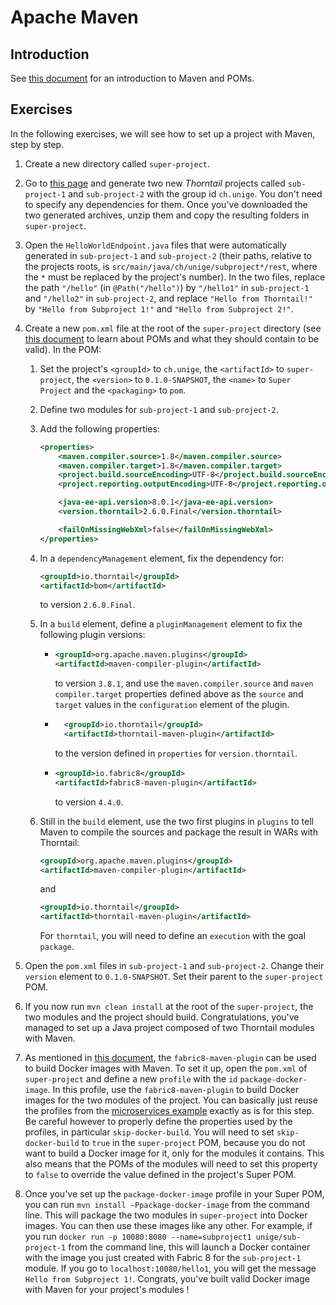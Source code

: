 # Apache Maven

## Introduction

See [this document](MavenIntroduction.md) for an introduction to Maven and POMs.

## Exercises

In the following exercises, we will see how to set up a project with Maven, step by step.

1. Create a new directory called `super-project`.

2. Go to [this page](https://thorntail.io/generator/) and generate two new *Thorntail* projects called `sub-project-1` and `sub-project-2` with the group id `ch.unige`. You don't need to specify any dependencies for them. Once you've downloaded the two generated archives, unzip them and copy the resulting folders in `super-project`. 

3. Open the `HelloWorldEndpoint.java` files that were automatically generated in `sub-project-1` and `sub-project-2` (their paths, relative to the projects roots, is `src/main/java/ch/unige/subproject*/rest`, where the `*` must be replaced by the project's number). In the two files, replace the path `"/hello"` (in `@Path("/hello")`) by `"/hello1"` in `sub-project-1` and ``"/hello2"`` in `sub-project-2`, and replace `"Hello from Thorntail!"` by `"Hello from Subproject 1!"` and `"Hello from Subproject 2!"`.

4. Create a new `pom.xml` file at the root of the `super-project` directory (see [this document](MavenIntroduction.md) to learn about POMs and what they should contain to be valid). In the POM:

    1. Set the project's `<groupId>` to `ch.unige`, the `<artifactId>` to `super-project`, the `<version>` to `0.1.0-SNAPSHOT`, the `<name>` to `Super Project` and the `<packaging>` to `pom`.

    2. Define two modules for `sub-project-1` and `sub-project-2`.

    3. Add the following properties:
        ```xml
        <properties>
            <maven.compiler.source>1.8</maven.compiler.source>
		    <maven.compiler.target>1.8</maven.compiler.target>
		    <project.build.sourceEncoding>UTF-8</project.build.sourceEncoding>
		    <project.reporting.outputEncoding>UTF-8</project.reporting.outputEncoding>

            <java-ee-api.version>8.0.1</java-ee-api.version>
            <version.thorntail>2.6.0.Final</version.thorntail>

            <failOnMissingWebXml>false</failOnMissingWebXml>
        </properties>
        ```
    
    4. In a `dependencyManagement` element, fix the dependency for:
        ```xml
        <groupId>io.thorntail</groupId>
        <artifactId>bom</artifactId>
        ```
        to version `2.6.0.Final`.
    
    5. In a `build` element, define a `pluginManagement` element to fix the following plugin versions:
        
        - ```xml
          <groupId>org.apache.maven.plugins</groupId>
	      <artifactId>maven-compiler-plugin</artifactId>
          ```
          to version `3.8.1`, and use the `maven.compiler.source` and `maven  compiler.target` properties defined above as the `source` and `target`  values in the `configuration` element of the plugin.

        - ```xml
            <groupId>io.thorntail</groupId>
			<artifactId>thorntail-maven-plugin</artifactId>
          ```
          to the version defined in `properties` for `version.thorntail`.
        
        - ```xml
          <groupId>io.fabric8</groupId>
		  <artifactId>fabric8-maven-plugin</artifactId>
          ```
          to version `4.4.0`.
    
    6. Still in the `build` element, use the two first plugins in `plugins` to tell Maven to compile the sources and package the result in WARs with Thorntail:
        ```xml
        <groupId>org.apache.maven.plugins</groupId>
	    <artifactId>maven-compiler-plugin</artifactId>
        ``` 
        and
        ```xml
        <groupId>io.thorntail</groupId>
	    <artifactId>thorntail-maven-plugin</artifactId>
        ```
        For `thorntail`, you will need to define an `execution` with the goal `package`.

5. Open the `pom.xml` files in `sub-project-1` and `sub-project-2`. Change their `version` element to `0.1.0-SNAPSHOT`. Set their parent to the `super-project` POM.

6. If you now run `mvn clean install` at the root of the `super-project`, the two modules and the project should build. Congratulations, you've managed to set up a Java project composed of two Thorntail modules with Maven.

7. As mentioned in [this document](MavenIntroduction.md), the `fabric8-maven-plugin` can be used to build Docker images with Maven. To set it up, open the `pom.xml` of `super-project` and define a new `profile` with the `id` `package-docker-image`. In this profile, use the `fabric8-maven-plugin` to build Docker images for the two modules of the project. You can basically just reuse the profiles from the [microservices example](https://github.com/hostettler/microservices/blob/master/pom.xml) exactly as is for this step. Be careful however to properly define the properties used by the profiles, in particular `skip-docker-build`. You will need to set `skip-docker-build` to `true` in the `super-project` POM, because you do not want to build a Docker image for it, only for the modules it contains. This also means that the POMs of the modules will need to set this property to `false` to override the value defined in the project's Super POM.

8. Once you've set up the `package-docker-image` profile in your Super POM, you can run `mvn install -Ppackage-docker-image` from the command line. This will package the two modules in `super-project` into Docker images. You can then use these images like any other. For example, if you run `docker run -p 10080:8080 --name=subproject1 unige/sub-project-1` from the command line, this will launch a Docker container with the image you just created with Fabric 8 for the `sub-project-1` module. If you go to `localhost:10080/hello1`, you will get the message `Hello from Subproject 1!`. Congrats, you've built valid Docker image with Maven for your project's modules !